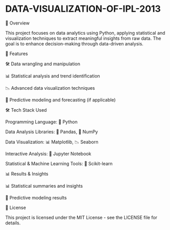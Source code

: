 # DATA-VISUALIZATION-OF-IPL-2013

📌 Overview

This project focuses on data analytics using Python, applying statistical and visualization techniques to extract meaningful insights from raw data. The goal is to enhance decision-making through data-driven analysis.

🚀 Features

🛠 Data wrangling and manipulation

📊 Statistical analysis and trend identification

📉 Advanced data visualization techniques

📡 Predictive modeling and forecasting (if applicable)

🛠 Tech Stack Used

Programming Language: 🐍 Python

Data Analysis Libraries: 📑 Pandas, 🔢 NumPy

Data Visualization: 📊 Matplotlib, 📉 Seaborn

Interactive Analysis: 📝 Jupyter Notebook

Statistical & Machine Learning Tools: 🤖 Scikit-learn 


📊 Results & Insights

📊 Statistical summaries and insights

📡 Predictive modeling results 



📜 License

This project is licensed under the MIT License - see the LICENSE file for details.

